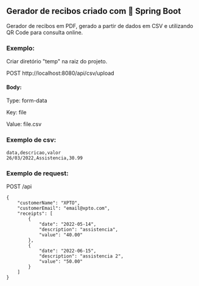 ## Gerador de recibos criado com 🍃 Spring Boot

Gerador de recibos em PDF, gerado a partir de dados em CSV e utilizando QR Code para consulta online.

### Exemplo:

Criar diretório "temp" na raiz do projeto.

POST http://localhost:8080/api/csv/upload

#### Body:

Type: form-data

Key: file

Value: file.csv

### Exemplo de csv:

```
data,descricao,valor
26/03/2022,Assistencia,30.99
```

### Exemplo de request:

POST /api

```
{
    "customerName": "XPTO",
    "customerEmail": "email@xpto.com",
    "receipts": [
        {
            "date": "2022-05-14",
            "description": "assistencia",
            "value": "40.00"
        },
        {
            "date": "2022-06-15",
            "description": "assistencia 2",
            "value": "50.00"
        }
    ]
}
```

